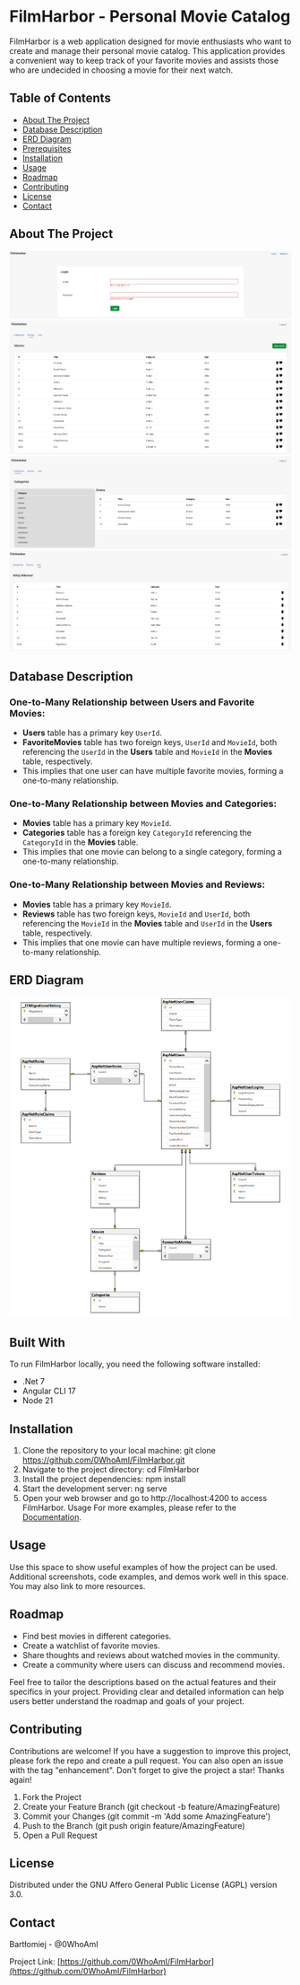 # FilmHarbor - Personal Movie Catalog

FilmHarbor is a web application designed for movie enthusiasts who want to create and manage their personal movie catalog. This application provides a convenient way to keep track of your favorite movies and assists those who are undecided in choosing a movie for their next watch.

## Table of Contents
- [About The Project](#about-the-project)
- [Database Description](#database-description)
- [ERD Diagram](#erd-diagram)
- [Prerequisites](#prerequisites)
- [Installation](#installation)
- [Usage](#usage)
- [Roadmap](#roadmap)
- [Contributing](#contributing)
- [License](#license)
- [Contact](#contact)

## About The Project
![Ekran logowania](images/ekranLogowania.png)
![Movies](images/movies.png)
![Categories](images/categories.png)
![Users](images/users.png)

## Database Description
### One-to-Many Relationship between Users and Favorite Movies:
- **Users** table has a primary key `UserId`.
- **FavoriteMovies** table has two foreign keys, `UserId` and `MovieId`, both referencing the `UserId` in the **Users** table and `MovieId` in the **Movies** table, respectively.
- This implies that one user can have multiple favorite movies, forming a one-to-many relationship.

### One-to-Many Relationship between Movies and Categories:
- **Movies** table has a primary key `MovieId`.
- **Categories** table has a foreign key `CategoryId` referencing the `CategoryId` in the **Movies** table.
- This implies that one movie can belong to a single category, forming a one-to-many relationship.

### One-to-Many Relationship between Movies and Reviews:
- **Movies** table has a primary key `MovieId`.
- **Reviews** table has two foreign keys, `MovieId` and `UserId`, both referencing the `MovieId` in the **Movies** table and `UserId` in the **Users** table, respectively.
- This implies that one movie can have multiple reviews, forming a one-to-many relationship.

## ERD Diagram
![ERD Diagram](images/ERD.png)

## Built With
To run FilmHarbor locally, you need the following software installed:

- .Net 7
- Angular CLI 17
- Node 21

## Installation
1. Clone the repository to your local machine:
git clone https://github.com/0WhoAmI/FilmHarbor.git
2. Navigate to the project directory:
cd FilmHarbor
3. Install the project dependencies:
npm install
4. Start the development server:
ng serve
5. Open your web browser and go to http://localhost:4200 to access FilmHarbor.
Usage
For more examples, please refer to the [Documentation](#).

## Usage
Use this space to show useful examples of how the project can be used. Additional screenshots, code examples, and demos work well in this space. You may also link to more resources.

## Roadmap
- Find best movies in different categories.
- Create a watchlist of favorite movies.
- Share thoughts and reviews about watched movies in the community.
- Create a community where users can discuss and recommend movies.

Feel free to tailor the descriptions based on the actual features and their specifics in your project. Providing clear and detailed information can help users better understand the roadmap and goals of your project.

## Contributing
Contributions are welcome! If you have a suggestion to improve this project, please fork the repo and create a pull request. You can also open an issue with the tag "enhancement". Don't forget to give the project a star! Thanks again!

1. Fork the Project
2. Create your Feature Branch (git checkout -b feature/AmazingFeature)
3. Commit your Changes (git commit -m 'Add some AmazingFeature')
4. Push to the Branch (git push origin feature/AmazingFeature)
5. Open a Pull Request

## License
Distributed under the GNU Affero General Public License (AGPL) version 3.0.

## Contact
Bartłomiej - @0WhoAmI

Project Link: [https://github.com/0WhoAmI/FilmHarbor](https://github.com/0WhoAmI/FilmHarbor)
